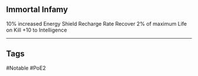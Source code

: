## Immortal Infamy
10% increased Energy Shield Recharge Rate
Recover 2% of maximum Life on Kill
+10 to Intelligence

---
## Tags
#Notable
#PoE2
